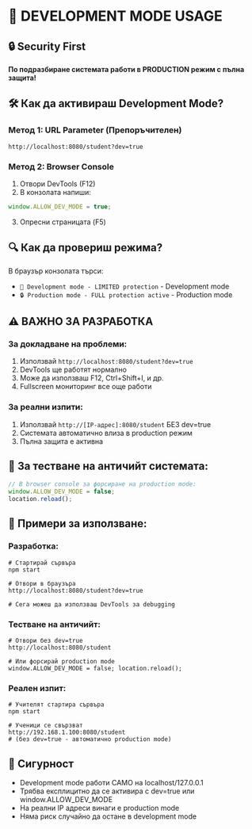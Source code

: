 # 🔧 DEVELOPMENT MODE USAGE

## 🔒 Security First
**По подразбиране системата работи в PRODUCTION режим с пълна защита!**

## 🛠️ Как да активираш Development Mode?

### Метод 1: URL Parameter (Препоръчителен)
```
http://localhost:8080/student?dev=true
```

### Метод 2: Browser Console
1. Отвори DevTools (F12)
2. В конзолата напиши:
```javascript
window.ALLOW_DEV_MODE = true;
```
3. Опресни страницата (F5)

## 🔍 Как да провериш режима?
В браузър конзолата търси:
- `🔧 Development mode - LIMITED protection` - Development mode
- `🔒 Production mode - FULL protection active` - Production mode

## ⚠️ ВАЖНО ЗА РАЗРАБОТКА

### За докладване на проблеми:
1. Използвай `http://localhost:8080/student?dev=true`
2. DevTools ще работят нормално
3. Може да използваш F12, Ctrl+Shift+I, и др.
4. Fullscreen мониторинг все още работи

### За реални изпити:
1. Използвай `http://[IP-адрес]:8080/student` БЕЗ dev=true
2. Системата автоматично влиза в production режим
3. Пълна защита е активна

## 🧪 За тестване на античийт системата:
```javascript
// В browser console за форсиране на production mode:
window.ALLOW_DEV_MODE = false;
location.reload();
```

## 📝 Примери за използване:

### Разработка:
```
# Стартирай сървъра
npm start

# Отвори в браузъра
http://localhost:8080/student?dev=true

# Сега можеш да използваш DevTools за debugging
```

### Тестване на античийт:
```
# Отвори без dev=true
http://localhost:8080/student

# Или форсирай production mode
window.ALLOW_DEV_MODE = false; location.reload();
```

### Реален изпит:
```
# Учителят стартира сървъра
npm start

# Ученици се свързват
http://192.168.1.100:8080/student
# (без dev=true - автоматично production mode)
```

## 🔐 Сигурност
- Development mode работи САМО на localhost/127.0.0.1
- Трябва експлицитно да се активира с dev=true или window.ALLOW_DEV_MODE
- На реални IP адреси винаги е production mode
- Няма риск случайно да остане в development mode